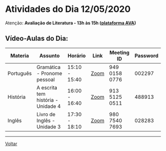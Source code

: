 # Atividades do Dia 12/05/2020

Atenção: **Avaliação de Literatura - 13h às 15h ([plataforma AVA](https://poliedro-ava.azurewebsites.net))**
## Vídeo-Aulas do Dia:

| Materia | Assunto |Horário | Link | Meeting ID | Password |
|---------|---------|--------|------|------------|----------|
| Português | Gramática - Pronome pessoal | 15:10 - 15:40 | [Zoom](https://zoom.us/j/94901580776?pwd=VlhRVHgyS1RJNm1GSUVXeENyQzc0UT09) | 949 0158 0776 | 002297 |
| História | A escrita tem história - Unidade 4 | 16:00 - 16:40 | [Zoom](https://zoom.us/j/91351250511?pwd=SGR6V0N6dWVPL254MjlHOUQ0c05zdz09) | 913 5125 0511 | 488913 |
| Inglês | Livro de Inglês - Unidade 3 | 17:30 - 18:10 | [Zoom](https://zoom.us/j/98075407693?pwd=aStXbk0relJZRkxDMjZ1bkRyaGEydz09) | 980 7540 7693 | 028283 |

---
[Voltar](index.md)
